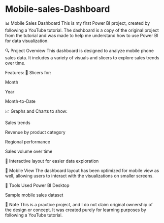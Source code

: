 # Mobile-sales-Dashboard
📊 Mobile Sales Dashboard
This is my first Power BI project, created by following a YouTube tutorial. The dashboard is a copy of the original project from the tutorial and was made to help me understand how to use Power BI for data visualization.

🔍 Project Overview
This dashboard is designed to analyze mobile phone sales data. It includes a variety of visuals and slicers to explore sales trends over time.

Features:
📅 Slicers for:

Month

Year

Month-to-Date

📈 Graphs and Charts to show:

Sales trends

Revenue by product category

Regional performance

Sales volume over time

🧭 Interactive layout for easier data exploration

📱 Mobile View
The dashboard layout has been optimized for mobile view as well, allowing users to interact with the visualizations on smaller screens.

🔧 Tools Used
Power BI Desktop

Sample mobile sales dataset

📌 Note
This is a practice project, and I do not claim original ownership of the design or concept. It was created purely for learning purposes by following a YouTube tutorial.

